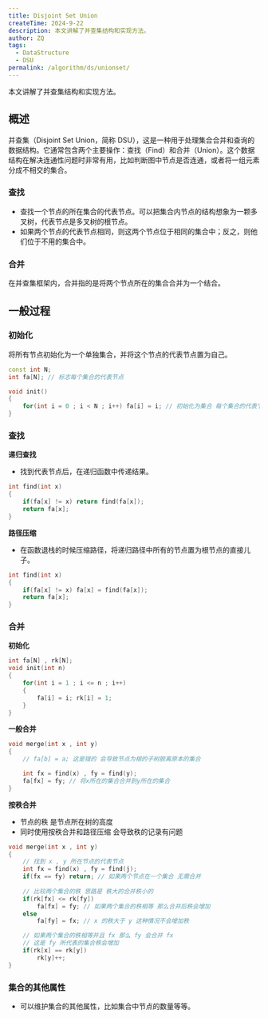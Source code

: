 ```yaml
---
title: Disjoint Set Union
createTime: 2024-9-22
description: 本文讲解了并查集结构和实现方法。
author: ZQ
tags:
  - DataStructure
  - DSU
permalink: /algorithm/ds/unionset/
---
```

 本文讲解了并查集结构和实现方法。
<!-- more -->
## 概述

并查集（Disjoint Set Union，简称 DSU），这是一种用于处理集合合并和查询的数据结构。它通常包含两个主要操作：查找（Find）和合并（Union）。这个数据结构在解决连通性问题时非常有用，比如判断图中节点是否连通，或者将一组元素分成不相交的集合。

### 查找

+ 查找一个节点的所在集合的代表节点。可以把集合内节点的结构想象为一颗多叉树，代表节点是多叉树的根节点。
+ 如果两个节点的代表节点相同，则这两个节点位于相同的集合中；反之，则他们位于不用的集合中。

### 合并

在并查集框架内，合并指的是将两个节点所在的集合合并为一个结合。

## 一般过程

### 初始化

将所有节点初始化为一个单独集合，并将这个节点的代表节点置为自己。

```cpp
const int N;
int fa[N]; // 标志每个集合的代表节点

void init()
{
	for(int i = 0 ; i < N ; i++) fa[i] = i; // 初始化为集合 每个集合的代表节点为自己
}
```

### 查找

**递归查找**

+ 找到代表节点后，在递归函数中传递结果。

```cpp
int find(int x)
{
	if(fa[x] != x) return find(fa[x]);
	return fa[x];
}
```

**路径压缩**

+ 在函数退栈的时候压缩路径，将递归路径中所有的节点置为根节点的直接儿子。

```cpp
int find(int x)
{
	if(fa[x] != x) fa[x] = find(fa[x]); 
	return fa[x]; 
}
```

### 合并

**初始化**

```cpp
int fa[N] , rk[N];
void init(int n)
{
	for(int i = 1 ; i <= n ; i++)
	{
		fa[i] = i; rk[i] = 1;
	}
}
```

**一般合并**

```cpp
void merge(int x , int y)
{
	// fa[b] = a; 这是错的 会导致节点为根的子树脱离原本的集合

	int fx = find(x) , fy = find(y);
	fa[fx] = fy; // 将x所在的集合合并到y所在的集合
}
```

**按秩合并**

+ 节点的秩 是节点所在树的高度
+ 同时使用按秩合并和路径压缩 会导致秩的记录有问题

```cpp
void merge(int x , int y)
{
	// 找到 x , y 所在节点的代表节点
	int fx = find(x) , fy = find(j);
	if(fx == fy) return; // 如果两个节点在一个集合 无需合并
	
	// 比较两个集合的秩 思路是 秩大的合并秩小的 
	if(rk[fx] <= rk[fy])
		fa[fx] = fy; // 如果两个集合的秩相等 那么合并后秩会增加
	else
		fa[fy] = fx; // x 的秩大于 y 这种情况不会增加秩

	// 如果两个集合的秩相等并且 fx 那么 fy 会合并 fx
	// 这是 fy 所代表的集合秩会增加
	if(rk[x] == rk[y])
		rk[y]++;
}
```

### 集合的其他属性

+ 可以维护集合的其他属性，比如集合中节点的数量等等。
